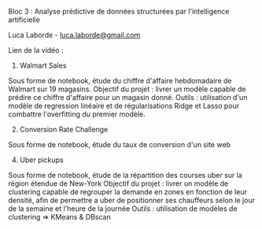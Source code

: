 Bloc 3 : Analyse prédictive de données structurées par l'intelligence artificielle

Luca Laborde - luca.laborde@gmail.com

Lien de la vidéo : 

1. Walmart Sales

Sous forme de notebook, étude du chiffre d'affaire hebdomadaire de Walmart sur 19 magasins.
Objectif du projet : livrer un modèle capable de prédire ce chiffre d'affaire pour un magasin donné.
Outils : utilisation d'un modèle de regression linéaire et de régularisations Ridge et Lasso pour combattre l'overfitting du premier modèle.


2. Conversion Rate Challenge

Sous forme de notebook, étude du taux de conversion d'un site web 

4. Uber pickups

Sous forme de notebook, étude de la répartition des courses uber sur la région étendue de New-York
Objectif du projet : livrer un modèle de clustering capable de regrouper la demande en zones en fonction de leur densité, afin de permettre a uber de positionner ses chauffeurs selon le jour de la semaine et l'heure de la journée
Outils : utilisation de modèles de clustering => KMeans & DBscan
